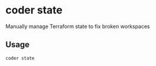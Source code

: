 # coder state

Manually manage Terraform state to fix broken workspaces
## Usage
```console
coder state
```
